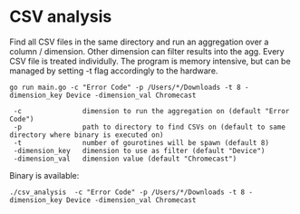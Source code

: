 # CSV analysis

Find all CSV files in the same directory and run an aggregation over a column / dimension. Other dimension can filter results into the agg. Every CSV file is treated individully. The program is memory intensive, but can be managed by setting -t flag accordingly to the hardware.

```
go run main.go -c "Error Code" -p /Users/*/Downloads -t 8 -dimension_key Device -dimension_val Chromecast

```

```
 -c               dimension to run the aggregation on (default "Error Code")
 -p               path to directory to find CSVs on (default to same directory where binary is executed on)
 -t               number of gourotines will be spawn (default 8)
 -dimension_key   dimension to use as filter (default "Device")
 -dimension_val   dimension value (default "Chromecast")
```
Binary is available:
```
./csv_analysis  -c "Error Code" -p /Users/*/Downloads -t 8 -dimension_key Device -dimension_val Chromecast
```
